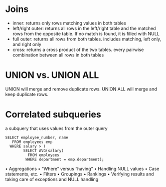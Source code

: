 # Joins
  - inner: returns only rows matching values in both tables
  - left/right outer: returns all rows in the left/right table and the matched rows from the opposite table. If no match is found, it is filled with NULL
  - full outer: returns all rows from both tables. includes matching, left only, and right only
  - cross: returns a cross product of the two tables. every pairwise combination between all rows in both tables

# UNION vs. UNION ALL
UNION will merge and remove duplicate rows. UNION ALL will merge and keep duplicate rows.

# Correlated subqueries
a subquery that uses values from the outer query
```
SELECT employee_number, name
   FROM employees emp
  WHERE salary > (
        SELECT AVG(salary)
          FROM employees
         WHERE department = emp.department);
```

• Aggregations
• “Where” versus “having”
• Handling NULL values
• Case statements, etc.
• Filters
• Groupings
• Rankings
• Verifying results and taking care of exceptions and NULL handling
